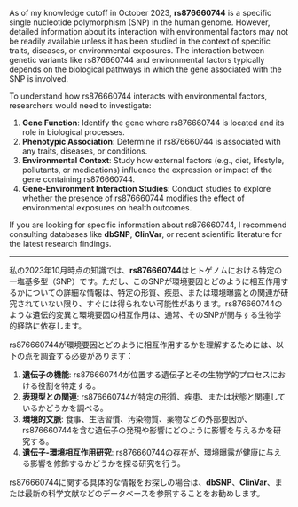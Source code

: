As of my knowledge cutoff in October 2023, **rs876660744** is a specific single nucleotide polymorphism (SNP) in the human genome. However, detailed information about its interaction with environmental factors may not be readily available unless it has been studied in the context of specific traits, diseases, or environmental exposures. The interaction between genetic variants like rs876660744 and environmental factors typically depends on the biological pathways in which the gene associated with the SNP is involved.

To understand how rs876660744 interacts with environmental factors, researchers would need to investigate:

1. **Gene Function**: Identify the gene where rs876660744 is located and its role in biological processes.
2. **Phenotypic Association**: Determine if rs876660744 is associated with any traits, diseases, or conditions.
3. **Environmental Context**: Study how external factors (e.g., diet, lifestyle, pollutants, or medications) influence the expression or impact of the gene containing rs876660744.
4. **Gene-Environment Interaction Studies**: Conduct studies to explore whether the presence of rs876660744 modifies the effect of environmental exposures on health outcomes.

If you are looking for specific information about rs876660744, I recommend consulting databases like **dbSNP**, **ClinVar**, or recent scientific literature for the latest research findings.

---

私の2023年10月時点の知識では、**rs876660744**はヒトゲノムにおける特定の一塩基多型（SNP）です。ただし、このSNPが環境要因とどのように相互作用するかについての詳細な情報は、特定の形質、疾患、または環境曝露との関連が研究されていない限り、すぐには得られない可能性があります。rs876660744のような遺伝的変異と環境要因の相互作用は、通常、そのSNPが関与する生物学的経路に依存します。

rs876660744が環境要因とどのように相互作用するかを理解するためには、以下の点を調査する必要があります：

1. **遺伝子の機能**: rs876660744が位置する遺伝子とその生物学的プロセスにおける役割を特定する。
2. **表現型との関連**: rs876660744が特定の形質、疾患、または状態と関連しているかどうかを調べる。
3. **環境的文脈**: 食事、生活習慣、汚染物質、薬物などの外部要因が、rs876660744を含む遺伝子の発現や影響にどのように影響を与えるかを研究する。
4. **遺伝子-環境相互作用研究**: rs876660744の存在が、環境曝露が健康に与える影響を修飾するかどうかを探る研究を行う。

rs876660744に関する具体的な情報をお探しの場合は、**dbSNP**、**ClinVar**、または最新の科学文献などのデータベースを参照することをお勧めします。
